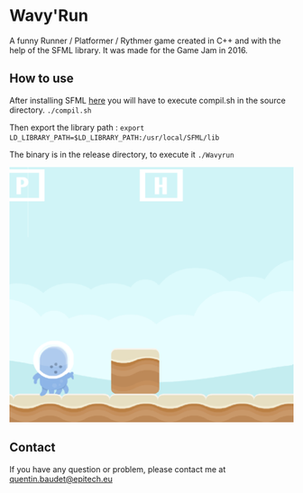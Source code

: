 # Wavy'Run

A funny Runner / Platformer / Rythmer game created in C++ and with the help of the SFML library.
It was made for the Game Jam in 2016.

## How to use

After installing SFML [here](https://www.sfml-dev.org/tutorials/2.5/start-linux.php) you will have to execute compil.sh in the source directory. `./compil.sh`

Then export the library path : `export LD_LIBRARY_PATH=$LD_LIBRARY_PATH:/usr/local/SFML/lib`

The binary is in the release directory, to execute it `./Wavyrun`


![Alt text](/release/asset/demonstration.png?raw=true "Screenshot of Wavy'Run")
## Contact

If you have any question or problem, please contact me at quentin.baudet@epitech.eu
